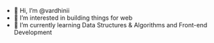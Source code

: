 - 👋 Hi, I’m @vardhinii
- 👀 I’m interested in building things for web
- 🌱 I’m currently learning Data Structures & Algorithms and Front-end Development


<!---
vardhinii/vardhinii is a ✨ special ✨ repository because its `README.md` (this file) appears on your GitHub profile.
You can click the Preview link to take a look at your changes.
--->

